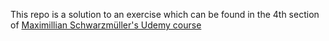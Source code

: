 This repo is a solution to an exercise which can be found in the 4th section of [Maximillian Schwarzmüller's Udemy course](https://www.udemy.com/ionic-2-the-practical-guide-to-building-ios-android-apps)